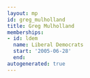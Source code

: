 ```yaml
---
layout: mp
id: greg_mulholland
title: Greg Mulholland
memberships:
- id: ldem
  name: Liberal Democrats
  start: '2005-06-28'
  end: 
autogenerated: true
---
```

